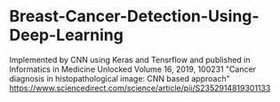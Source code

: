 # Breast-Cancer-Detection-Using-Deep-Learning
Implemented by CNN using Keras and Tensrflow and published in Informatics in Medicine Unlocked Volume 16, 2019, 100231
"Cancer diagnosis in histopathological image: CNN based approach"
https://www.sciencedirect.com/science/article/pii/S2352914819301133
